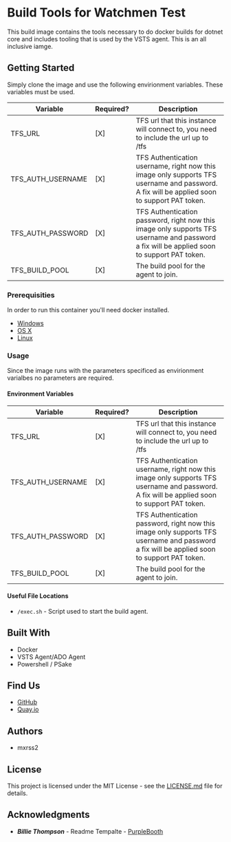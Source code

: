 # Build Tools for Watchmen Test

This build image contains the tools necessary to do docker builds for dotnet core and includes tooling that is used by the VSTS agent. This is an all inclusive iamge. 

## Getting Started

Simply clone the image and use the following envirionment variables. These variables must be used. 

| Variable          	| Required? 	| Description                                                                                                                                 	|
|-------------------	|-----------	|---------------------------------------------------------------------------------------------------------------------------------------------	|
| TFS_URL           	| [X]       	| TFS url that this instance will connect to, you need to include the url up to /tfs                                                          	|
| TFS_AUTH_USERNAME 	| [X]       	| TFS Authentication username, right now this image only supports TFS username and password. A fix will be applied soon to support PAT token. 	|
| TFS_AUTH_PASSWORD 	| [X]       	| TFS Authentication password, right now this image only supports TFS username and password a fix will be applied soon to support PAT token.  	|
| TFS_BUILD_POOL    	| [X]       	| The build pool for the agent to join.                                                                                                       	|


### Prerequisities


In order to run this container you'll need docker installed.

* [Windows](https://docs.docker.com/windows/started)
* [OS X](https://docs.docker.com/mac/started/)
* [Linux](https://docs.docker.com/linux/started/)

### Usage

Since the image runs with the parameters specificed as envirionment varialbes no parameters are required.


#### Environment Variables

| Variable          	| Required? 	| Description                                                                                                                                 	|
|-------------------	|-----------	|---------------------------------------------------------------------------------------------------------------------------------------------	|
| TFS_URL           	| [X]       	| TFS url that this instance will connect to, you need to include the url up to /tfs                                                          	|
| TFS_AUTH_USERNAME 	| [X]       	| TFS Authentication username, right now this image only supports TFS username and password. A fix will be applied soon to support PAT token. 	|
| TFS_AUTH_PASSWORD 	| [X]       	| TFS Authentication password, right now this image only supports TFS username and password a fix will be applied soon to support PAT token.  	|
| TFS_BUILD_POOL    	| [X]       	| The build pool for the agent to join.                                                                                                       	|




#### Useful File Locations

* `/exec.sh` - Script used to start the build agent. 

## Built With

* Docker
* VSTS Agent/ADO Agent
* Powershell / PSake

## Find Us

* [GitHub](https://github.com/your/repository)
* [Quay.io](https://quay.io/repository/your/docker-repository)


## Authors

* mxrss2



## License

This project is licensed under the MIT License - see the [LICENSE.md](LICENSE.md) file for details.

## Acknowledgments

* ***Billie Thompson*** - Readme Tempalte - [PurpleBooth](https://github.com/PurpleBooth)